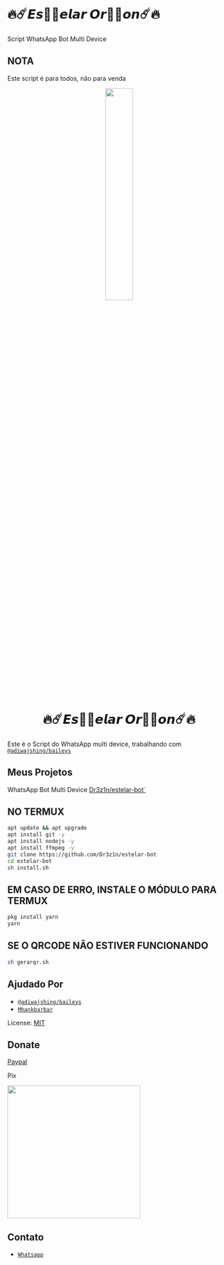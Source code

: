 # 🔥☄️𝙀𝙨𝙩⃟𝙚𝙡𝙖𝙧 𝙊𝙧𝙞⃟𝙤𝙣☄️🔥
Script WhatsApp Bot Multi Device

## NOTA
Este script é para todos, não para venda

<p align="center">
	<img src="file/520a1ade281f066033524.jpg" width="35%" style="margin-left: auto;margin-right: auto;display: block;">
</p>
<h1 align="center">🔥☄️𝙀𝙨𝙩⃟𝙚𝙡𝙖𝙧 𝙊𝙧𝙞⃟𝙤𝙣☄️🔥</h1>

Este é o Script do WhatsApp multi device, trabalhando com [`@adiwajshing/baileys`](https://github.com/adiwajshing/baileys)

## Meus Projetos
WhatsApp Bot Multi Device [Dr3z1n/estelar-bot`](https://github.com/Dr3z1n/estelar-bot)


## NO TERMUX

```bash
apt update && apt upgrade
apt install git -y
apt install nodejs -y
apt install ffmpeg -y
git clone https://github.com/Dr3z1n/estelar-bot
cd estelar-bot
sh install.sh
```

## EM CASO DE ERRO, INSTALE O MÓDULO PARA TERMUX

```bash
pkg install yarn
yarn
```

## SE O QRCODE NÃO ESTIVER FUNCIONANDO
```bash
sh gerarqr.sh
```

## Ajudado Por
* [`@adiwajshing/baileys`](https://github.com/adiwajshing/baileys)
* [`Mhankbarbar`](https://github.com/MhankBarBar)

License: [MIT](https://en.wikipedia.org/wiki/MIT_License)

## Donate
[Paypal](https://www.paypal.com/donate/?business=9XV28JDZEDNYE&no_recurring=0&item_name=Ol%C3%A1%2C+bom+se+voc%C3%AA+doar+ira+ajudar+muito+o+desenvolvedor+e+apoiar+a+criar+mais+%27Bots%27+obrigado+pelo+donate&currency_code=BRL)

Pix

<img src="https://i.imgur.com/MVHU3HJ.png" width="300" >

## Contato
* [`Whatsapp`](https://wa.me/556286231599)

